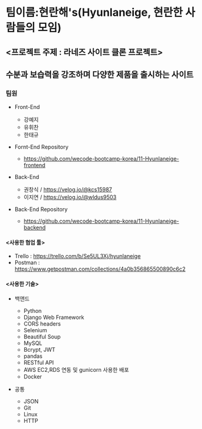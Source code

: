 
# 팀이름:현란해's(Hyunlaneige, 현란한 사람들의 모임)


## <프로젝트 주제 : 라네즈 사이트 클론 프로젝트>


## 수분과 보습력을 강조하며 다양한 제품을 출시하는 사이트

### 팀원
  - Front-End
    - 강예지
    - 유휘찬
    - 한태규

  - Fornt-End Repository
    - https://github.com/wecode-bootcamp-korea/11-Hyunlaneige-frontend

  - Back-End
    - 권창식 / https://velog.io/@kcs15987
    - 이지연 / https://velog.io/@wldus9503
  
  - Back-End Repository
    - https://github.com/wecode-bootcamp-korea/11-Hyunlaneige-backend

#### <사용한 협업 툴>
- Trello : https://trello.com/b/Se5UL3Xj/hyunlaneige
- Postman : https://www.getpostman.com/collections/4a0b356865500890c6c2

#### <사용한 기술>
- 백앤드
  - Python
  - Django Web Framework
  - CORS headers
  - Selenium
  - Beautiful Soup
  - MySQL
  - Bcrypt, JWT
  - pandas
  - RESTful API
  - AWS EC2,RDS 연동 및 gunicorn 사용한 배포
  - Docker

- 공통
  - JSON
  - Git
  - Linux
  - HTTP

